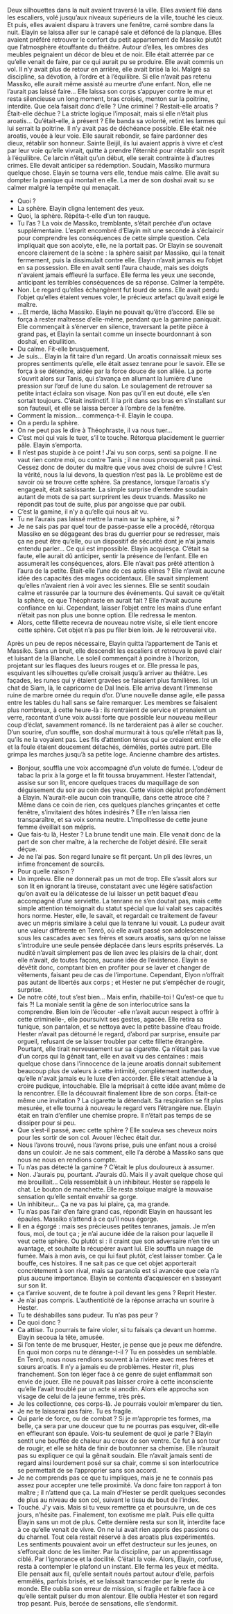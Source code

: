 
Deux silhouettes dans la nuit avaient traversé la ville. Elles avaient filé dans les escaliers, volé jusqu’aux niveaux supérieurs de la ville, touché les cieux. Et puis, elles avaient disparu à travers une fenêtre, carré sombre dans la nuit. 
Elayin se laissa aller sur le canapé sale et défoncé de la planque. Elles avaient préféré retrouver le confort du petit appartement de Massiko plutôt que l’atmosphère étouffante du théâtre. Autour d’elles, les ombres des meubles peignaient un décor de bleu et de noir. Elle était atterrée par ce qu’elle venait de faire, par ce qui aurait pu se produire. Elle avait commis un vol. Il n’y avait plus de retour en arrière, elle avait brisé la loi. Malgré sa discipline, sa dévotion, à l’ordre et à l’équilibre. Si elle n’avait pas retenu Massiko, elle aurait même assisté au meurtre d’une enfant. Non, elle ne l’aurait pas laissé faire... Elle laissa son corps s’appuyer contre le mur et resta silencieuse un long moment, bras croisés, menton sur la poitrine, interdite. Que cela faisait donc d’elle ? Une criminel ? Restait-elle aroatis ? Était-elle déchue ? La stricte logique l’imposait, mais si elle n’était plus aroatis… Qu’était-elle, à présent ? Elle banda sa volonté, retint les larmes qui lui serrait la poitrine. Il n’y avait pas de déchéance possible. Elle était née aroatis, vouée à leur voie. Elle saurait rebondir, se faire pardonner des dieux, rétablir son honneur. Sainte Beijil, ils lui avaient appris à vivre et c’est par leur voie qu’elle vivrait, quitte à prendre l’éternité pour rétablir son esprit à l’équilibre. Ce larcin n’était qu’un début, elle serait contrainte à d’autres crimes. Elle devait anticiper sa rédemption. Soudain, Massiko murmura quelque chose. Elayin se tourna vers elle, tendue mais calme. Elle avait su dompter la panique qui montait en elle. La mer de son doshaï avait su se calmer malgré la tempête qui menaçait.
- Quoi ?
- La sphère.
Elayin cligna lentement des yeux.
- Quoi, la sphère. Répéta-t-elle d’un ton rauque.
- Tu l’as ?
La voix de Massiko, tremblante, s’était perchée d’un octave supplémentaire. L’esprit encombré d’Elayin mit une seconde à s’éclaircir pour comprendre les conséquences de cette simple question. Cela impliquait que son acolyte, elle, ne la portait pas. Or Elayin se souvenait encore clairement de la scène : la sphère saisit par Massiko, qui la tenait fermement, puis la dissimulait contre elle. Elayin n’avait jamais eu l’objet en sa possession. Elle en avait senti l’aura chaude, mais ses doigts n'avaient jamais effleuré la surface. Elle ferma les yeux une seconde, anticipant les terribles conséquences de sa réponse. Calmer la tempête.
- Non.
Le regard qu’elles échangèrent fut lourd de sens. Elle avait perdu l’objet qu’elles étaient venues voler, le précieux artefact qu’avait exigé le maître.
- …Et merde, lâcha Massiko. Elayin ne pouvait qu’être d’accord.
Elle se força à rester maîtresse d’elle-même, pendant que la gamine paniquait. Elle commençait à s’énerver en silence, traversant la petite pièce à grand pas, et Elayin la sentait comme un insecte bourdonnant à son doshaï, en ébullition.
- Du calme. Fit-elle brusquement.
- Je suis… Elayin la fit taire d’un regard. Un aroatis connaissait mieux ses propres sentiments qu’elle, elle était assez tenrane pour le savoir. Elle se força à se détendre, aidée par la force douce de son alliée. La porte s’ouvrit alors sur Tanis, qui s’avança en allumant la lumière d’une pression sur l’œuf de lune du salon. Le soulagement de retrouver sa petite intact éclaira son visage. Non pas qu’il en eut douté, elle s’en sortait toujours. C’était instinctif. Il la prit dans ses bras en s’installant sur son fauteuil, et elle se laissa bercer à l’ombre de la fenêtre.
- Comment la mission… commença-t-il. Elayin le coupa.
- On a perdu la sphère.
- On ne peut pas le dire à Théophraste, il va nous tuer...
- C’est moi qui vais le tuer, s’il te touche. Rétorqua placidement le guerrier pâle. 
Elayin s’emporta.
- Il n’est pas stupide à ce point ! J’ai vu son corps, senti sa poigne. Il ne vaut rien contre moi, ou contre Tanis ; il ne nous provoquerait pas ainsi. Cessez donc de douter du maître que vous avez choisi de suivre ! C’est la vérité, nous la lui devons, la question n’est pas là. Le problème est de savoir où se trouve cette sphère. 
Sa prestance, lorsque l’aroatis s’y engageait, était saisissante. La simple surprise d’entendre soudain autant de mots de sa part surprirent les deux truands. Massiko ne répondit pas tout de suite, plus par angoisse que par oubli. 
- C’est la gamine, il n’y a qu’elle qui nous ait vu.
- Tu ne l’aurais pas laissé mettre la main sur la sphère, si ?
- Je ne sais pas par quel tour de passe-passe elle a procédé, rétorqua Massiko en se dégageant des bras du guerrier pour se redresser, mais ça ne peut être qu’elle, ou un dispositif de sécurité dont je n’ai jamais entendu parler... Ce qui est impossible.
Elayin acquiesça. C’était sa faute, elle aurait dû anticiper, sentir la présence de l’enfant. Elle en assumerait les conséquences, alors. Elle n’avait pas prêté attention à l’aura de la petite. Était-elle l’une de ces aptis elines ? Elle n’avait aucune idée des capacités des mages occidentaux. Elle savait simplement qu’elles n’avaient rien à voir avec les siennes. Elle se sentit soudain calme et rassurée par la tournure des événements. Qui savait ce qu’était la sphère, ce que Théophraste en aurait fait ? Elle n’avait aucune confiance en lui. Cependant, laisser l’objet entre les mains d’une enfant n’était pas non plus une bonne option. Elle redressa le menton.
- Alors, cette fillette recevra de nouveau notre visite, si elle tient encore cette sphère. Cet objet n’a pas pu filer bien loin. Je le retrouverai vite.

Après un peu de repos nécessaire, Elayin quitta l’appartement de Tanis et Massiko. Sans un bruit, elle descendit les escaliers et retrouva le pavé clair et luisant de la Blanche. Le soleil commençait à poindre à l’horizon, projetant sur les flaques des lueurs rouges et or. Elle pressa le pas, esquivant les silhouettes qu’elle croisait jusqu’à arriver au théâtre. Les façades, les runes qui y étaient gravées se faisaient plus familières. Ici un chat de Siam, là, le capricorne de Dal Ineis. Elle arriva devant l’immense ruine de marbre ornée du requin d’or. D’une nouvelle danse agile, elle passa entre les tables du hall sans se faire remarquer. Les membres se faisaient plus nombreux, à cette heure-là : ils rentraient de service et prenaient un verre, racontant d’une voix aussi forte que possible leur nouveau meilleur coup d’éclat, savamment romancé. Ils ne tarderaient pas à aller se coucher. D’un sourire, d’un souffle, son doshaï murmurait à tous qu’elle n’était pas là, qu’ils ne la voyaient pas. Les fils d’attention ténus qui se créaient entre elle et la foule étaient doucement détachés, démêlés, portés autre part. Elle grimpa les marches jusqu’à sa petite loge. Ancienne chambre des artistes. 
- Bonjour, souffla une voix accompagné d’un volute de fumée. L’odeur de tabac la prix à la gorge et la fit toussa bruyamment. Hester l’attendait, assise sur son lit, encore quelques traces du maquillage de son déguisement du soir au coin des yeux. Cette vision déplut profondément à Elayin. N’aurait-elle aucun coin tranquille, dans cette atroce cité ? Même dans ce coin de rien, ces quelques planches grinçantes et cette fenêtre, s’invitaient des hôtes indésirés ? Elle n’en laissa rien transparaître, et sa voix sonna neutre. L’impolitesse de cette jeune femme éveillait son mépris.
- Que fais-tu là, Hester ?
La brune tendit une main. Elle venait donc de la part de son cher maître, à la recherche de l’objet désiré. Elle serait déçue.
- Je ne l’ai pas. 
Son regard lunaire se fit perçant. Un pli des lèvres, un infime froncement de sourcils. 
- Pour quelle raison ? 
- Un imprévu. 
Elle ne donnerait pas un mot de trop. Elle s’assit alors sur son lit en ignorant la tireuse, constatant avec une légère satisfaction qu’on avait eu la délicatesse de lui laisser un petit baquet d’eau accompagné d’une serviette. La tenrane ne s’en doutait pas, mais cette simple attention témoignait du statut spécial que lui valait ses capacités hors norme. Hester, elle, le savait, et regardait ce traitement de faveur avec un mépris similaire à celui que la tenrane lui vouait. 
La pudeur avait une valeur différente en Tenrô, où elle avait passé son adolescence sous les cascades avec ses frères et sœurs aroatis, sans qu’on ne laisse s’introduire une seule pensée déplacée dans leurs esprits préservés. La nudité n’avait simplement pas de lien avec les plaisirs de la chair, dont elle n’avait, de toutes façons, aucune idée de l’existence. Elayin se dévêtit donc, comptant bien en profiter pour se laver et changer de vêtements, faisant peu de cas de l’importune. Cependant, Elyon n’offrait pas autant de libertés aux corps ; et Hester ne put s’empêcher de rougir, surprise.
- De notre côté, tout s’est bien… Mais enfin, rhabille-toi ! Qu’est-ce que tu fais ?!
La moniale sentit la gêne de son interlocutrice sans la comprendre. Bien loin de l’écouter -elle n’avait aucun respect à offrir à cette criminelle-, elle poursuivit ses gestes, agacée. Elle retira sa tunique, son pantalon, et se nettoya avec la petite bassine d’eau froide. Hester n’avait pas détourné le regard, d’abord par surprise, ensuite par orgueil, refusant de se laisser troubler par cette fillette étrangère. Pourtant, elle tirait nerveusement sur sa cigarette. Ça n’était pas la vue d’un corps qui la gênait tant, elle en avait vu des centaines : mais quelque chose dans l’innocence de la jeune aroatis donnait subitement beaucoup plus de valeurs à cette intimité, complètement inattendue, qu’elle n'avait jamais eu le luxe d’en accorder. Elle s’était attendue à la croire pudique, intouchable. Elle la méprisait à cette idée avant même de la rencontrer. Elle la découvrait finalement libre de son corps. Était-ce même une invitation ?
La cigarette la détendait. Sa respiration se fit plus mesurée, et elle tourna à nouveau le regard vers l’étrangère nue. Elayin était en train d’enfiler une chemise propre. Il n’était pas temps de se dissiper pour si peu.
- Que s’est-il passé, avec cette sphère ?
Elle souleva ses cheveux noirs pour les sortir de son col. Avouer l’échec était dur.
- Nous l’avons trouvé, nous l’avons prise, puis une enfant nous a croisé dans un couloir. Je ne sais comment, elle l’a dérobé à Massiko sans que nous ne nous en rendions compte.
- Tu n’as pas détecté la gamine ? 
C’était le plus douloureux à assumer.
- Non. J’aurais pu, pourtant. J’aurais dû. Mais il y avait quelque chose qui me brouillait... Cela ressemblait à un inhibiteur.
Hester se rappela le chat. Le bouton de manchette. Elle resta stoïque malgré la mauvaise sensation qu’elle sentait envahir sa gorge.
- Un inhibiteur… Ça ne va pas lui plaire, ça, ma grande.
- Tu n’as pas l’air d’en faire grand cas, répondit Elayin en haussant les épaules. Massiko s’attend à ce qu’il nous égorge.
- Il en a égorgé : mais ses précieuses petites tenranes, jamais. Je m’en fous, moi, de tout ça ; je n’ai aucune idée de la raison pour laquelle il veut cette sphère. Ou plutôt si : il craint que son adversaire n’en tire un avantage, et souhaite la récupérer avant lui. Elle souffla un nuage de fumée. Mais à mon avis, ce qui lui faut plutôt, c’est laisser tomber. Ça le bouffe, ces histoires. Il ne sait pas ce que cet objet apporterait concrètement à son rival, mais sa paranoïa est si avancée que cela n’a plus aucune importance.
Elayin se contenta d’acquiescer en s’asseyant sur son lit.
- ça t’arrive souvent, de te foutre à poil devant les gens ? Reprit Hester.
- Je n’ai pas compris.
L’authenticité de la réponse arracha un sourire à Hester.
- Tu te déshabilles sans pudeur. Tu n’as pas peur ? 
- De quoi donc ? 
- Ca attise. Tu pourrais te faire violer, si tu faisais ça devant un homme.
Elayin secoua la tête, amusée. 
- Si l’on tente de me brusquer, Hester, je pense que je peux me défendre. En quoi mon corps nu te dérange-t-il ? Tu en possèdes un semblable. En Tenrô, nous nous rendions souvent à la rivière avec mes frères et sœurs aroatis. Il n’y a jamais eu de problèmes.
Hester rit, plus franchement. Son ton léger face à ce genre de sujet enflammait son envie de jouer. Elle ne pouvait pas laisser croire à cette inconsciente qu’elle l’avait troublé par un acte si anodin. Alors elle approcha son visage de celui de la jeune femme, très près.
- Je les collectionne, ces corps-là. Je pourrais vouloir m’emparer du tien.
- Je ne te laisserai pas faire. Tu es fragile.
- Qui parle de force, ou de combat ? Si je m’approprie tes formes, ma belle, ça sera par une douceur que tu ne pourras pas esquiver, dit-elle en effleurant son épaule. Vois-tu seulement de quoi je parle ? 
Elayin sentit une bouffée de chaleur au creux de son ventre. Ce fut à son tour de rougir, et elle se hâta de finir de boutonner sa chemise. Elle n’aurait pas su expliquer ce qui la gênait soudain. Elle n’avait jamais senti de regard ainsi lourdement posé sur sa chair, comme si son interlocutrice se permettait de se l’approprier sans son accord.
- Je ne comprends pas ce que tu impliques, mais je ne te connais pas assez pour accepter une telle proximité. Va donc faire ton rapport à ton maître ; il n’attend que ça.
La main d’Hester se perdit quelques secondes de plus au niveau de son col, suivant le tissu du bout de l’index.
- Touché. J’y vais. Mais si tu veux remettre ça et poursuivre, un de ces jours, n’hésite pas. Finalement, ton exotisme me plaît.
Puis elle quitta Elayin sans un mot de plus. Cette dernière resta sur son lit, interdite face à ce qu’elle venait de vivre. On ne lui avait rien appris des passions ou du charnel. Tout cela restait réservé à des aroatis plus expérimentés. Les sentiments pouvaient avoir un effet destructeur sur les jeunes, on s’efforçait donc de les limiter. Par la discipline, par un apprentissage ciblé. Par l’ignorance et la docilité. C’était la voie.
Alors, Elayin, confuse, resta à contempler le plafond un instant. Elle ferma les yeux et médita. Elle pensait aux fil, qu’elle sentait noués partout autour d’elle, parfois emmêlés, parfois brisés, et se laissait transcender par le reste du monde. Elle oublia son erreur de mission, si fragile et faible face à ce qu’elle sentait pulser du mon alentour. Elle oublia Hester et son regard trop pesant. Puis, bercée de sensations, elle s’endormit.

 
